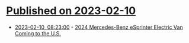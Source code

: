 # [Published on 2023-02-10](index.md)

* [2023-02-10, 08:23:00](https://soylentnews.org/article.pl?sid=23/02/09/1344246&from=rss) - [2024 Mercedes-Benz eSprinter Electric Van Coming to the U.S.](https://soylentnews.org/article.pl?sid=23/02/09/1344246&from=rss)
